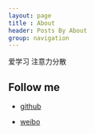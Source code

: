 ```yaml
---
layout: page
title : About
header: Posts By About
group: navigation
---
```


爱学习
注意力分散

## Follow me

* [github](https://github.com/cloudzhong)

* [weibo](http://weibo.com/cloudzhong)

